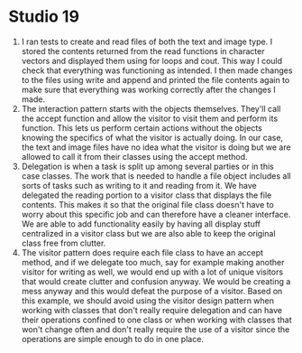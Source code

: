 # Studio 19
1. I ran tests to create and read files of both the text and image type. I stored the contents returned from the 
read functions in character vectors and displayed them using for loops and cout. This way I could check that everything 
was functioning as intended. I then made changes to the files using write and append and printed the file contents again 
to make sure that everything was working correctly after the changes I made.
2. The interaction pattern starts with the objects themselves. They'll call the accept function and allow the visitor to 
visit them and perform its function. This lets us perform certain actions without the objects knowing the specifics of what 
the visitor is actually doing. In our case, the text and image files have no idea what the visitor is doing but we are allowed 
to call it from their classes using the accept method.
3. Delegation is when a task is split up among several parties or in this case classes. The work that is needed to handle a 
file object includes all sorts of tasks such as writing to it and reading from it. We have delegated the reading portion to 
a visitor class that displays the file contents. This makes it so that the original file class doesn't have to worry about this 
specific job and can therefore have a cleaner interface. We are able to add functionality easily by having all display stuff 
centralized in a visitor class but we are also able to keep the original class free from clutter.
4. The visitor pattern does require each file class to have an accept method, and if we delegate too much, say for example making 
another visitor for writing as well, we would end up with a lot of unique visitors that would create clutter and confusion anyway. 
We would be creating a mess anyway and this would defeat the purpose of a visitor. Based on this example, we should avoid 
using the visitor design pattern when working with classes that don't really require delegation and can have their operations 
confined to one class or when working with classes that won't change often and don't really require the use of a visitor since 
the operations are simple enough to do in one place.